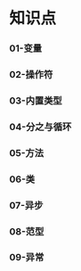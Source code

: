 # 知识点

### 01-变量

### 02-操作符

### 03-内置类型

### 04-分之与循环

### 05-方法

### 06-类

### 07-异步

### 08-范型

### 09-异常



